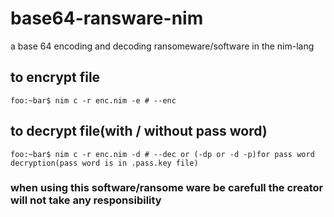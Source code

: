 # base64-ransware-nim
a base 64 encoding and decoding ransomeware/software in the nim-lang

## to encrypt file
```console
foo:~bar$ nim c -r enc.nim -e # --enc
```
## to decrypt file(with / without pass word)

```console
foo:~bar$ nim c -r enc.nim -d # --dec or (-dp or -d -p)for pass word decryption(pass word is in .pass.key file) 
```


### when using this software/ransome ware be carefull the creator will not take any responsibility
